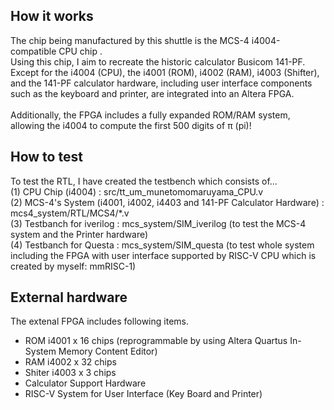 ## How it works
The chip being manufactured by this shuttle is the MCS-4 i4004-compatible CPU chip .<br>
Using this chip, I aim to recreate the historic calculator Busicom 141-PF. <br>
Except for the i4004 (CPU), the i4001 (ROM), i4002 (RAM), i4003 (Shifter), and the 141-PF calculator hardware, including user interface components such as the keyboard and printer, are integrated into an Altera FPGA.<br>
<br>
Additionally, the FPGA includes a fully expanded ROM/RAM system, allowing the i4004 to compute the first 500 digits of π (pi)!

## How to test
To test the RTL, I have created the testbench which consists of...<br>
(1) CPU Chip (i4004) :  src/tt_um_munetomomaruyama_CPU.v<br>
(2) MCS-4's System (i4001, i4002, i4403 and 141-PF Calculator Hardware) : mcs4_system/RTL/MCS4/*.v<br>
(3) Testbanch for iverilog : mcs_system/SIM_iverilog (to test the MCS-4 system and the Printer hardware)<br>
(4) Testbanch for Questa : mcs_system/SIM_questa (to test whole system including the FPGA with user interface supported by RISC-V CPU which is created by myself: mmRISC-1)<br>

## External hardware
The extenal FPGA includes following items.<br>
- ROM i4001 x 16 chips (reprogrammable by using Altera Quartus In-System Memory Content Editor) <br>
- RAM i4002 x 32 chips<br>
- Shiter i4003 x 3 chips<br>
- Calculator Support Hardware <br>
- RISC-V System for User Interface (Key Board and Printer) <br> 
